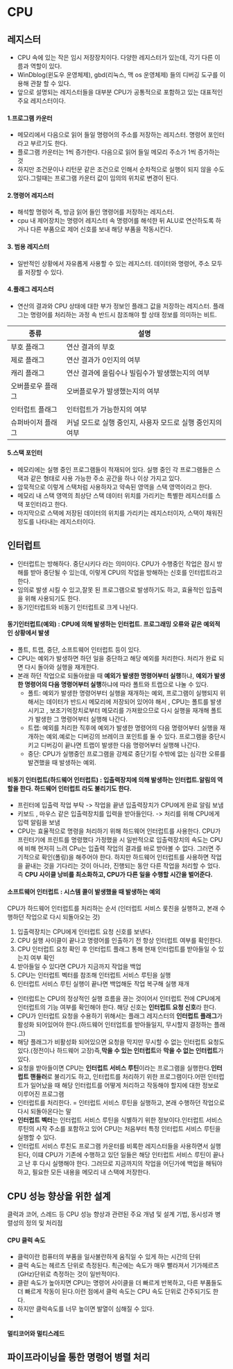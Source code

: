 # CPU

## 레지스터
- CPU 속에 있는 작은 임시 저장장치이다.  다양한 레지스터가 있는데, 각기 다른 이름과 역할이 있다.
- WinDblog(윈도우 운영체제), gbd(리눅스, 맥 os 운영체제) 들의 디버깅 도구를 이용해 관찰 할 수 있다.
- 앞으로 설명되는 레지스터들을 대부분 CPU가 공통적으로 포함하고 있는 대표적인 주요 레지스터이다. 

#### 1.프로그램 카운터
- 메모리에서 다음으로 읽어 들일 명령어의 주소를 저장하는 레지스터. 명령어 포인터 라고 부르기도 한다.
- 플로그램 카운터는 1씩 증가한다. 다음으로 읽어 들일 메모리 주소가 1씩 증가하는 것
- 하지만 조건문이나 리턴문 같은 조건으로 인해서 순차적으로 실행이 되지 않을 수도 있다.그럴때는 프로그램 카운터 값이 임의의 위치로 변경이 된다.

#### 2.명령어 레지스터
- 해석할 명령어 즉, 방금 읽어 들인 명령어를 저장하는 레지스터.
- cpu 내 제어장치는 명령어 레지스터 속 명령어를 해석한 뒤 ALU로 연산하도록 하거나 다른 부품으로 제어 신호를 보내 해당 부품을 작동시킨다.

#### 3. 범용 레지스터
- 일반적인 상황에서 자유롭게 사용할 수 있는 레지스터. 데이터와 명령어, 주소 모두를 저장할 수 있다.

#### 4.플래그 레지스터
- 연산의 결과와 CPU 상태에 대한 부가 정보인 플래그 값을 저장하는 레지스터. 플래그는 명령어를 처리하는 과정 속 반드시 참조해야 할 상태 정보를 의미하는 비트.

| 종류        | 설명                                |
|-----------|-----------------------------------|
| 부호 플래그    | 연산 결과의 부호                         |
| 제로 플래그    | 연산 결과가 0인지의 여부                    |
| 캐리 플래그    | 연산 결과에 올림수나 빌림수가 발생했는지의 여부        |
| 오버플로우 플래그 | 오버플로우가 발생했는지의 여부                  |
| 인터럽트 플래그  | 인터럽트가 가능한지의 여부                    |
| 슈퍼바이저 플래그 | 커널 모드로 실행 중인지, 사용자 모드로 실행 중인지의 여부 |

#### 5.스택 포인터
- 메모리에는 실행 중인 프로그램들이 적재되어 있다. 실행 중인 각 프로그램들은 스택과 같은 형태로 사용 가능한 주소 공간을 하나 이상 가지고 있다.
- 암묵적으로 이렇게 스택처럼 사용하자고 약속된 영역을 스택 영역이라고 한다. 
- 메모리 내 스택 영역의 최상단 스택 데이터 위치를 가리키는 특별한 레지스터를 스택 포인터라고 한다.
- 마지막으로 스택에 저장된 데이터의 위치를 가리키는 레지스터이자, 스택이 채워진 정도를 나타내는 레지스터이다.


## 인터럽트 
- 인터럽트는 방해하다. 중단시키다 라는 의미이다. CPU가 수행중인 작업은 잠시 방해를 받아 중단될 수 있는데, 이렇게 CPU의 작업을 방해하는 신호를 인터럽트라고 한다.
- 임의로 발생 시킬 수 있고,잘못 된 프로그램으로 발생하기도 하고, 효율적인 입출력을 위해 사용되기도 한다.
- 동기인터럽트와 비동기 인터럽트로 크게 나뉜다.
#### 동기인터럽트(예외) : CPU에 의해 발생하는 인터럽트. 프로그래밍 오류와 같은 예외적인 상황에서 발생
- 폴트, 트랩, 중단, 소프트웨어 인터럽트 등이 있다.
- CPU는 예외가 발생하면 하던 일을 중단하고 해당 예외를 처리한다. 처리가 완료 되면 다시 돌아와 실행을 재개한다.
- 본래 하던 작업으로 되돌아왔을 때 **예외가 발생한 명령어부터 실행**하냐, **예외가 발생한 명령어의 다음 명령어부터 실행**하냐에 따라 폴트와 트랩으로 나눌 수 있다.
  - 폴트: 예외가 발생한 명령어부터 실행을 재개하는 예외, 프로그램이 실행되지 위해서는 데이터가 반드시 메모리에 저장되어 있어야 해서 , CPU는 폴트를 발생시키고
  , 보조기억장치로부터 메모리를 가져왔으므로 다시 실행을 재개해 폴트가 발생한 그 명령어부터 실행해 나간다. 
  - 트랩: 예외를 처리한 직후에 예외가 발생한 명령어의 다음 명령어부터 실행을 재개하는 예외.예로는 디버깅의 브레이크 포인트를 둘 수 있다. 프로그램을 중단시키고
  디버깅이 끝나면 트랩이 발생한 다음 명령어부터 실행해 나간다.
  - 중단: CPU가 실행중인 프로그램을 강제로 중단기킬 수밖에 없는 심각한 오류를 발견했을 때 발생하는 예외.
#### 비동기 인터럽트(하드웨어 인터럽트) : 입출력장치에 의해 발생하는 인터럽트.알림의 역할을 한다. 하드웨어 인터럽트 라도 불리기도 한다.
- 프린터에 입출력 작업 부탁 -> 작업을 끝낸 입출력장치가 CPU에게 완료 알림 보냄
- 키보드 , 마우스 같은 입출력장치를 입력을 받아들인다. -> 처리를 위해 CPU에게 입력 알림을 보냄
- CPU는 효율적으로 명령을 처리하기 위해 하드웨어 인터럽트를 사용한다. CPU가 프린터기에 프린트를 명령했다 가정했을 시 일반적으로 입출력장치의 속도는 CPU에
비해 현저히 느려 CPu는 입츌력 작업의 결과를 바로 받아볼 수 없다. 그러면 주기적으로 확인(폴링)을 해주어야 한다. 하지만 하드웨어 인터럽트를 사용하면 작업을 
끝내는 것을 기다리는 것이 아니라, 진행되는 동안 다른 작업을 처리할 수 었다. 즉 **CPU 사이클 낭비를 최소화하고, CPU가 다른 일을 수행할 시간을 벌어준다.** 
#### 소프트웨어 인터럽트 : 시스템 콜이 발생했을 때 발생하는 예외

CPU가 하드웨어 인터럽트를 처리하는 순서 (인터럽트 서비스 룿친을 실행하고, 본래 수행하던 작업으로 다시 되돌아오는 것)
1. 입출력장치는 CPU에게 인터럽트 요청 신호를 보낸다.
2. CPU 실행 사이클이 끝나고 명령어를 인출하기 전 항상 인터럽트 여부를 확인한다.
3. CPU 인터럽트 요청 확인 후 인터럽트 플래그 통해 현재 인터럽트를 받아들일 수 있는지 여부 확인
4. 받아들일 수 있다면 CPU가 지금까지 작업을 백업
5. CPU는 인터럽트 벡터를 참조해 인터럽트 서비스 루틴을 실행
6. 인터럽트 서비스 루틴 실행이 끝나면 백업해둔 작업 복구해 실행 재개

- 인터럽트는 CPU의 정상적인 실행 흐름을 끊는 것이어서 인터럽트 전에 CPU에게 인터럽트의 기능 여부를 확인해야 한다. 해당 신호는 **인터럽트 요청 신호**라 한다.
- CPU가 인터럽트 요청을 수용하기 위해서는 플래그 레지스터의 **인터럽트 플래그**가 활성화 되어있어야 한다.(하드웨어 인터업트를 받아들일지, 무시할지 결정하는 플래그)
- 해당 플래그가 비활성화 되어있으면 요청을 막지만 무시할 수 없는 인터럽트 요청도 있다.(정전이나 하드웨어 고장)즉,**막을 수 있는 인터럽트**와 **막을 수 없는 인터럽트**가 있다.
- 요청을 받아들이면 CPU는 **인터럽트 서비스 루틴**이라는 프로그램을 실행한다.**인터럽트 핸들러**로 불리기도 하고, 인터럽트를 처리하기 위한 프로그램이다.어떤 
인터럽트가 일어났을 때 해당 인터럽트를 어떻게 처리하고 작동해야 할지에 대한 정보로 이루어진 프로그램
- 인터럽트를 처리한다. = 인터럽트 서비스 루틴을 실행하고, 본래 수행하던 작업으로 다시 되돌아온다는 말
- **인터럽트 벡터**는 인터럽트 서비스 루틴을 식별하기 위한 정보이다.인터럽트 서비스 루틴의 시작 주소를 포함하고 있어 CPU는 처음부터 특정 인터럽트 서비스 루틴을 실행할 수 있다.
- 인터럽트 서비스 루친도 프로그램 카운터를 비록한 레지스터들을 사용하면서 실행된다, 이떄 CPU가 기존에 수행하고 있던 일들은 해당 인터럽트 서비스 루틴이 끝나고 난 후 다시 실행해야 한다.
그러므로 지금까지의 작업을 어딘가에 백업을 해둬야 하고, 필요한 모든 내용을 메모리 내 스택에 저장한다.

## CPU 성능 향상을 위한 설계
클럭과 코어, 스레드 등 CPU 성능 향상과 관련된 주요 개념 및 설계 기법, 동시성과 병렬성의 정의 및 처리점
#### CPU 클럭 속도
- 클럭이란 컴퓨터의 부품을 일사불란하게 움직일 수 있게 하는 시간의 단위
- 클럭 속도는 헤르츠 단위로 측정된다. 쵝근에는 속도가 매우 빨라져서  기가헤르츠(GHz)단위로 측정하는 것이 일반적이다.
- 클럳 속도가 높아지면 CPU는 명령어 사이클을 더 빠르게 반복하고, 다른 부품들도 더 빠르게 작동이 된다.이런 점에서 클럭 속도는 CPU 속도 단위로 간주되기도 한다.
- 하지만 클럭속도를 너무 높이면 발열이 심해질 수 있다.
- 
#### 멀티코어와 멀티스레드

## 파이프라이닝을 통한 명령어 병렬 처리

